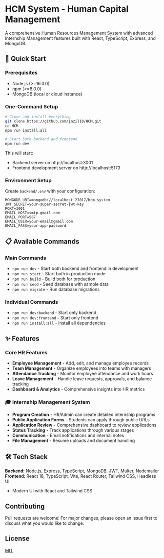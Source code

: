 # HCM System - Human Capital Management

A comprehensive Human Resources Management System with advanced Internship Management features built with React, TypeScript, Express, and MongoDB.

## 🚀 Quick Start

### Prerequisites
- Node.js (>=16.0.0)
- npm (>=8.0.0)  
- MongoDB (local or cloud instance)

### One-Command Setup
```bash
# Clone and install everything
git clone https://github.com/jazil10/HCM.git
cd HCM
npm run install:all

# Start both backend and frontend
npm run dev
```

This will start:
- Backend server on http://localhost:3001
- Frontend development server on http://localhost:5173

### Environment Setup
Create `backend/.env` with your configuration:
```env
MONGODB_URI=mongodb://localhost:27017/hcm_system
JWT_SECRET=your-super-secret-jwt-key
PORT=3001
EMAIL_HOST=smtp.gmail.com
EMAIL_PORT=587
EMAIL_USER=your-email@gmail.com
EMAIL_PASS=your-app-password
```

## 📋 Available Commands

### Main Commands
- `npm run dev` - Start both backend and frontend in development
- `npm run start` - Start both in production mode  
- `npm run build` - Build both for production
- `npm run seed` - Seed database with sample data
- `npm run migrate` - Run database migrations

### Individual Commands  
- `npm run dev:backend` - Start only backend
- `npm run dev:frontend` - Start only frontend
- `npm run install:all` - Install all dependencies

## ✨ Features

### Core HR Features
- **Employee Management** - Add, edit, and manage employee records
- **Team Management** - Organize employees into teams with managers  
- **Attendance Tracking** - Monitor employee attendance and work hours
- **Leave Management** - Handle leave requests, approvals, and balance tracking
- **Dashboard & Analytics** - Comprehensive insights into HR metrics

### 🎓 Internship Management System
- **Program Creation** - HR/Admin can create detailed internship programs
- **Public Application Forms** - Students can apply through public URLs
- **Application Review** - Comprehensive dashboard to review applications
- **Status Tracking** - Track applications through various stages
- **Communication** - Email notifications and internal notes
- **File Management** - Resume uploads and document handling

## 🛠 Tech Stack

**Backend:** Node.js, Express, TypeScript, MongoDB, JWT, Multer, Nodemailer  
**Frontend:** React 18, TypeScript, Vite, React Router, Tailwind CSS, Headless UI
- Modern UI with React and Tailwind CSS

## Contributing
Pull requests are welcome! For major changes, please open an issue first to discuss what you would like to change.

## License
[MIT](LICENSE) 